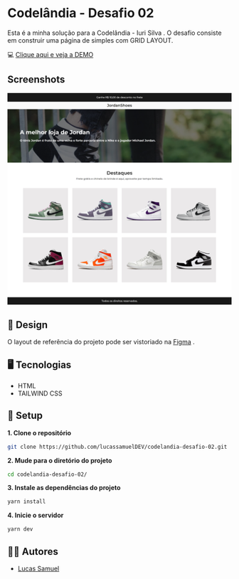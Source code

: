 # Codelândia - Desafio 02

Esta é a minha solução para a Codelândia - Iuri Silva . O desafio consiste em construir uma página de simples com GRID LAYOUT.

💻 [Clique aqui e veja a DEMO](https://codelandia-desafio-02-seven.vercel.app/)

## Screenshots

<div class="block">
  <img src="/screenshot/desktop.png" />
</div>



## 💅 Design

O layout de referência do projeto pode ser vistoriado na [Figma](https://www.figma.com/file/Yb9IBH56g7T1hdIyZ3BMNO/Desafios---Codel%C3%A2ndia?node-id=0%3A1) .

## 🖥 Tecnologias

- HTML
- TAILWIND CSS

## 🚀 Setup

**1. Clone o repositório**

```bash
git clone https://github.com/lucassamuelDEV/codelandia-desafio-02.git
```

**2. Mude para o diretório do projeto**

```bash
cd codelandia-desafio-02/
```

**3. Instale as dependências do projeto**

```bash
yarn install
```

**4. Inicie o servidor**

```bash
yarn dev
```

## 👨‍💻 Autores

- [Lucas Samuel](https://www.github.com/lucassamueldev)
